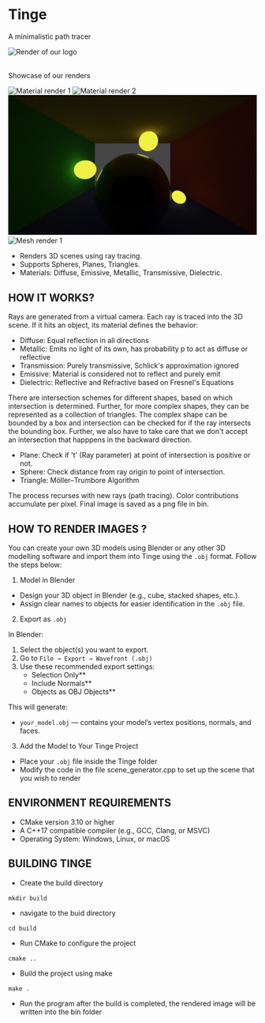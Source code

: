 
# Tinge
A minimalistic path tracer

<img alt="Render of our logo" src="./static/Tinge.png">
<br/><br/>

Showcase of our renders

<img alt="Material render 1" src="./showcase/test_5_10.png">
<img alt="Material render 2" src="./showcase/colour_box_1.png">
<img alt="Material render 3" src="./showcase/metal_ball.png">
<img alt="Mesh render 1" src="./showcase/teapot.png">

* Renders 3D scenes using ray tracing.
* Supports Spheres, Planes, Triangles. 
* Materials: Diffuse, Emissive, Metallic, Transmissive, Dielectric.

## HOW IT WORKS?

Rays are generated from a virtual camera. Each ray is traced into the 3D scene. If it hits an object, its material defines the behavior:

- Diffuse: Equal reflection in all directions 
- Metallic: Emits no light of its own, has probability p to act as diffuse or reflective
- Transmission: Purely transmissive, Schlick's approximation ignored 
- Emissive: Material is considered not to reflect and purely emit
- Dielectric: Reflective and Refractive based on Fresnel's Equations

There are intersection schemes for different shapes, based on which intersection is determined. Further, for more complex shapes, they can be represented as a collection of triangles. The complex shape can be bounded by a box and intersection can be checked for if the ray intersects the bounding box. Further, we also have to take care that we don't accept an intersection that happpens in the backward direction. 

- Plane: Check if 't' (Ray parameter) at point of intersection is positive or not.
- Sphere: Check distance from ray origin to point of intersection.
- Triangle: Möller–Trumbore Algorithm 

The process recurses with new rays (path tracing).
Color contributions accumulate per pixel.
Final image is saved as a png file in bin. 


## HOW TO RENDER IMAGES ?

You can create your own 3D models using Blender or any other 3D modelling software and import them into Tinge using the `.obj` format. Follow the steps below:

1. Model in Blender

- Design your 3D object in Blender (e.g., cube, stacked shapes, etc.).
- Assign clear names to objects for easier identification in the `.obj` file.

2. Export as `.obj`

In Blender:

1. Select the object(s) you want to export.
2. Go to `File → Export → Wavefront (.obj)`
3. Use these recommended export settings:
   - Selection Only** 
   - Include Normals**
   - Objects as OBJ Objects**

This will generate:
- `your_model.obj` — contains your model’s vertex positions, normals, and faces.

3. Add the Model to Your Tinge Project

* Place your `.obj` file inside the Tinge folder
* Modify the code in the file scene_generator.cpp to set up the scene that you wish to render


## ENVIRONMENT REQUIREMENTS

- CMake version 3.10 or higher
- A C++17 compatible compiler (e.g., GCC, Clang, or MSVC)
- Operating System: Windows, Linux, or macOS

## BUILDING TINGE

* Create the build directory
```
mkdir build
```

* navigate to the buid directory
```
cd build
```

* Run CMake to configure the project
```
cmake ..
```

* Build the project using make
```
make .
```

* Run the program after the build is completed, the rendered image will be written into the bin folder
